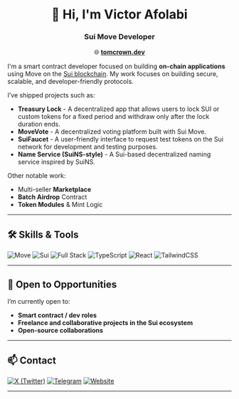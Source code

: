 <div align="center">

# 👋 Hi, I'm Victor Afolabi  
### Sui Move Developer 

🌐 [**tomcrown.dev**](https://tomcrown.vercel.app)  

</div>


I'm a smart contract developer focused on building **on-chain applications** using Move on the [Sui blockchain](https://sui.io). My work focuses on building secure, scalable, and developer-friendly protocols.

I’ve shipped projects such as:

*  **Treasury Lock** - A decentralized app that allows users to lock SUI or custom tokens for a fixed period and withdraw only after the lock duration ends.
*  **MoveVote** - A decentralized voting platform built with Sui Move.
*  **SuiFaucet** - A user-friendly interface to request test tokens on the Sui network for development and testing purposes.
*  **Name Service (SuiNS-style)** - A Sui-based decentralized naming service inspired by SuiNS.
  
  Other notable work:
*  Multi-seller **Marketplace**
*  **Batch Airdrop** Contract
*  **Token Modules** & Mint Logic

---

## 🛠️ Skills & Tools

![Move](https://img.shields.io/badge/Move-1E88E5?style=for-the-badge&logo=move&logoColor=white)
![Sui](https://img.shields.io/badge/Sui-5D3FD3?style=for-the-badge&logo=sui&logoColor=white)
![Full Stack](https://img.shields.io/badge/Smart%20Contracts%20%26%20Scripts-F28E1C?style=for-the-badge)
![TypeScript](https://img.shields.io/badge/TypeScript-3178C6?style=for-the-badge&logo=typescript&logoColor=white)
![React](https://img.shields.io/badge/React-20232A?style=for-the-badge&logo=react&logoColor=61DAFB)
![TailwindCSS](https://img.shields.io/badge/Tailwind-38B2AC?style=for-the-badge&logo=tailwind-css&logoColor=white)

---

## 🤝 Open to Opportunities

I’m currently open to:

* **Smart contract / dev roles**
* **Freelance and collaborative projects in the Sui ecosystem**
* **Open-source collaborations**

---

## 📫 Contact

[![X (Twitter)](https://img.shields.io/badge/X-1DA1F2?style=for-the-badge&logo=twitter&logoColor=white)](https://x.com/t0mcr0wn)
[![Telegram](https://img.shields.io/badge/Telegram-229ED9?style=for-the-badge&logo=telegram&logoColor=white)](https://t.me/t0mcr0wn)
[![Website](https://img.shields.io/badge/Website-000000?style=for-the-badge&logo=vercel&logoColor=white)](https://tomcrown.vercel.app)

---
